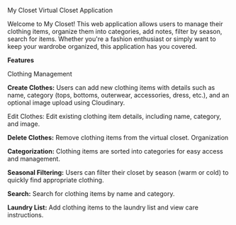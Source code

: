 
My Closet Virtual Closet Application


Welcome to My Closet! This web application allows users to manage their clothing items, organize them into categories, add notes, filter by season, search for items. Whether you're a fashion enthusiast or simply want to keep your wardrobe organized, this application has you covered.

**Features**

Clothing Management

**Create Clothes:** Users can add new clothing items with details such as name, category (tops, bottoms, outerwear, accessories, dress, etc.), and an optional image upload using Cloudinary.

Edit Clothes: Edit existing clothing item details, including name, category, and image.

**Delete Clothes:** Remove clothing items from the virtual closet. Organization

**Categorization:** Clothing items are sorted into categories for easy access and management.

**Seasonal Filtering:** Users can filter their closet by season (warm or cold) to quickly find appropriate clothing.

**Search:** Search for clothing items by name and category.

**Laundry List:** Add clothing items to the laundry list and view care instructions.